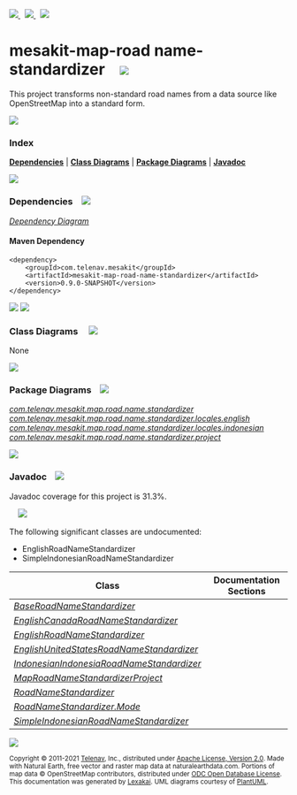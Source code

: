 [//]: # (start-user-text)

<a href="https://www.mesakit.org">
<img src="https://www.kivakit.org/images/web-32.png" srcset="https://www.kivakit.org/images/web-32-2x.png 2x"/>
</a>
&nbsp;
<a href="https://twitter.com/openmesakit">
<img src="https://www.kivakit.org/images/twitter-32.png" srcset="https://www.kivakit.org/images/twitter-32-2x.png 2x"/>
</a>
&nbsp;
<a href="https://mesakit.zulipchat.com">
<img src="https://www.kivakit.org/images/zulip-32.png" srcset="https://www.kivakit.org/images/zulip-32-2x.png 2x"/>
</a>

[//]: # (end-user-text)

# mesakit-map-road name-standardizer &nbsp;&nbsp; <img src="https://www.mesakit.org/images/gears-32.png" srcset="https://www.mesakit.org/images/gears-32-2x.png 2x"/>

This project transforms non-standard road names from a data source like OpenStreetMap into a standard form.

<img src="https://www.kivakit.org/images/horizontal-line-512.png" srcset="https://www.kivakit.org/images/horizontal-line-512-2x.png 2x"/>

### Index



[**Dependencies**](#dependencies) | [**Class Diagrams**](#class-diagrams) | [**Package Diagrams**](#package-diagrams) | [**Javadoc**](#javadoc)

<img src="https://www.kivakit.org/images/horizontal-line-512.png" srcset="https://www.kivakit.org/images/horizontal-line-512-2x.png 2x"/>

### Dependencies <a name="dependencies"></a> &nbsp;&nbsp; <img src="https://www.kivakit.org/images/dependencies-32.png" srcset="https://www.kivakit.org/images/dependencies-32-2x.png 2x"/>

[*Dependency Diagram*](https://www.mesakit.org/lexakai/mesakit/mesakit-map/road/name-standardizer/documentation/diagrams/dependencies.svg)

#### Maven Dependency

    <dependency>
        <groupId>com.telenav.mesakit</groupId>
        <artifactId>mesakit-map-road-name-standardizer</artifactId>
        <version>0.9.0-SNAPSHOT</version>
    </dependency>


<img src="https://www.kivakit.org/images/horizontal-line-128.png" srcset="https://www.kivakit.org/images/horizontal-line-128-2x.png 2x"/>

[//]: # (start-user-text)



[//]: # (end-user-text)

<img src="https://www.kivakit.org/images/horizontal-line-128.png" srcset="https://www.kivakit.org/images/horizontal-line-128-2x.png 2x"/>

### Class Diagrams <a name="class-diagrams"></a> &nbsp; &nbsp; <img src="https://www.kivakit.org/images/diagram-40.png" srcset="https://www.kivakit.org/images/diagram-40-2x.png 2x"/>

None

<img src="https://www.kivakit.org/images/horizontal-line-128.png" srcset="https://www.kivakit.org/images/horizontal-line-128-2x.png 2x"/>

### Package Diagrams <a name="package-diagrams"></a> &nbsp;&nbsp; <img src="https://www.kivakit.org/images/box-32.png" srcset="https://www.kivakit.org/images/box-32-2x.png 2x"/>

[*com.telenav.mesakit.map.road.name.standardizer*](https://www.mesakit.org/lexakai/mesakit/mesakit-map/road/name-standardizer/documentation/diagrams/com.telenav.mesakit.map.road.name.standardizer.svg)  
[*com.telenav.mesakit.map.road.name.standardizer.locales.english*](https://www.mesakit.org/lexakai/mesakit/mesakit-map/road/name-standardizer/documentation/diagrams/com.telenav.mesakit.map.road.name.standardizer.locales.english.svg)  
[*com.telenav.mesakit.map.road.name.standardizer.locales.indonesian*](https://www.mesakit.org/lexakai/mesakit/mesakit-map/road/name-standardizer/documentation/diagrams/com.telenav.mesakit.map.road.name.standardizer.locales.indonesian.svg)  
[*com.telenav.mesakit.map.road.name.standardizer.project*](https://www.mesakit.org/lexakai/mesakit/mesakit-map/road/name-standardizer/documentation/diagrams/com.telenav.mesakit.map.road.name.standardizer.project.svg)

<img src="https://www.kivakit.org/images/horizontal-line-128.png" srcset="https://www.kivakit.org/images/horizontal-line-128-2x.png 2x"/>

### Javadoc <a name="javadoc"></a> &nbsp;&nbsp; <img src="https://www.kivakit.org/images/books-32.png" srcset="https://www.kivakit.org/images/books-32-2x.png 2x"/>

Javadoc coverage for this project is 31.3%.  
  
&nbsp; &nbsp; <img src="https://www.mesakit.org/images/meter-30-96.png" srcset="https://www.mesakit.org/images/meter-30-96-2x.png 2x"/>


The following significant classes are undocumented:  

- EnglishRoadNameStandardizer  
- SimpleIndonesianRoadNameStandardizer

| Class | Documentation Sections |
|---|---|
| [*BaseRoadNameStandardizer*](https://www.mesakit.org/javadoc/mesakit/mesakit.map.road.name.standardizer/com/telenav/mesakit/map/road/name/standardizer/BaseRoadNameStandardizer.html) |  |  
| [*EnglishCanadaRoadNameStandardizer*](https://www.mesakit.org/javadoc/mesakit/mesakit.map.road.name.standardizer/com/telenav/mesakit/map/road/name/standardizer/locales/english/EnglishCanadaRoadNameStandardizer.html) |  |  
| [*EnglishRoadNameStandardizer*](https://www.mesakit.org/javadoc/mesakit/mesakit.map.road.name.standardizer/com/telenav/mesakit/map/road/name/standardizer/locales/english/EnglishRoadNameStandardizer.html) |  |  
| [*EnglishUnitedStatesRoadNameStandardizer*](https://www.mesakit.org/javadoc/mesakit/mesakit.map.road.name.standardizer/com/telenav/mesakit/map/road/name/standardizer/locales/english/EnglishUnitedStatesRoadNameStandardizer.html) |  |  
| [*IndonesianIndonesiaRoadNameStandardizer*](https://www.mesakit.org/javadoc/mesakit/mesakit.map.road.name.standardizer/com/telenav/mesakit/map/road/name/standardizer/locales/indonesian/IndonesianIndonesiaRoadNameStandardizer.html) |  |  
| [*MapRoadNameStandardizerProject*](https://www.mesakit.org/javadoc/mesakit/mesakit.map.road.name.standardizer/com/telenav/mesakit/map/road/name/standardizer/project/MapRoadNameStandardizerProject.html) |  |  
| [*RoadNameStandardizer*](https://www.mesakit.org/javadoc/mesakit/mesakit.map.road.name.standardizer/com/telenav/mesakit/map/road/name/standardizer/RoadNameStandardizer.html) |  |  
| [*RoadNameStandardizer.Mode*](https://www.mesakit.org/javadoc/mesakit/mesakit.map.road.name.standardizer/com/telenav/mesakit/map/road/name/standardizer/RoadNameStandardizer.Mode.html) |  |  
| [*SimpleIndonesianRoadNameStandardizer*](https://www.mesakit.org/javadoc/mesakit/mesakit.map.road.name.standardizer/com/telenav/mesakit/map/road/name/standardizer/locales/indonesian/SimpleIndonesianRoadNameStandardizer.html) |  |  

[//]: # (start-user-text)



[//]: # (end-user-text)

<img src="https://www.kivakit.org/images/horizontal-line-512.png" srcset="https://www.kivakit.org/images/horizontal-line-512-2x.png 2x"/>

<sub>Copyright &#169; 2011-2021 [Telenav](http://telenav.com), Inc., distributed under [Apache License, Version 2.0](LICENSE). Made with Natural Earth, free vector and raster map data at naturalearthdata.com. Portions of map data &#169; OpenStreetMap contributors, distributed under [ODC Open Database License](legal/OPEN_DATABASE_LICENSE).</sub>  
<sub>This documentation was generated by [Lexakai](https://github.com/Telenav/lexakai). UML diagrams courtesy
of [PlantUML](http://plantuml.com).</sub>

